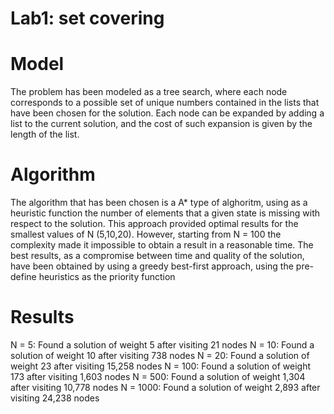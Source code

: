 # Lab1: set covering

# Model

The problem has been modeled as a tree search, where each node corresponds to a possible set of unique numbers 
contained in the lists that have been chosen for the solution. Each node can be expanded by adding a list to the current
solution, and the cost of such expansion is given by the length of the list.

# Algorithm

The algorithm that has been chosen is a A* type of alghoritm, using as a heuristic function the number of elements that
a given state is missing with respect to the solution. This approach provided optimal results for the smallest values
of N (5,10,20). However, starting from N = 100 the complexity made it impossible to obtain a result in a reasonable time.
The best results, as a compromise between time and quality of the solution, have been obtained by using a greedy best-first approach, using the pre-define heuristics as the priority function

# Results

N = 5: Found a solution of weight 5 after visiting 21 nodes
N = 10: Found a solution of weight 10 after visiting 738 nodes
N = 20: Found a solution of weight 23 after visiting 15,258 nodes
N = 100: Found a solution of weight 173 after visiting 1,603 nodes
N = 500: Found a solution of weight 1,304 after visiting 10,778 nodes
N = 1000: Found a solution of weight 2,893 after visiting 24,238 nodes
